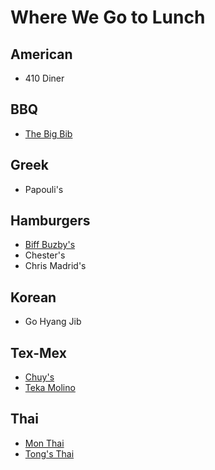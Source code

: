 # Where We Go to Lunch

## American

* 410 Diner

## BBQ

* [The Big Bib](http://thebigbib.com/)

## Greek

* Papouli's

## Hamburgers

* [Biff Buzby's](http://www.biffbuzbys.com/)
* Chester's
* Chris Madrid's

## Korean

* Go Hyang Jib

## Tex-Mex

* [Chuy's](https://www.chuys.com/locations/san-antonio/selma)
* [Teka Molino](http://tekamolino.com/)

## Thai

* [Mon Thai](http://monsthai.com/)
* [Tong's Thai](https://www.tongsthai.com)
